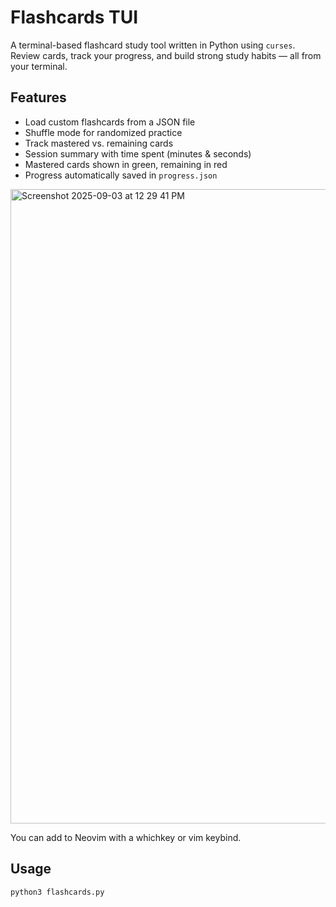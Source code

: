 # Flashcards TUI

A terminal-based flashcard study tool written in Python using `curses`.  
Review cards, track your progress, and build strong study habits — all from your terminal.

## Features
- Load custom flashcards from a JSON file
- Shuffle mode for randomized practice
- Track mastered vs. remaining cards
- Session summary with time spent (minutes & seconds)
- Mastered cards shown in green, remaining in red
- Progress automatically saved in `progress.json`

<img width="1920" height="1015" alt="Screenshot 2025-09-03 at 12 29 41 PM" src="https://github.com/user-attachments/assets/5659423d-f957-40d3-94fe-505e961749ac" />

You can add to Neovim with a whichkey or vim keybind.

## Usage
```bash
python3 flashcards.py
```

